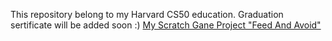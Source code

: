 This repository belong to my Harvard CS50 education. Graduation sertificate will be added soon :)
[My Scratch Gane Project "Feed And Avoid"](https://scratch.mit.edu/projects/796933973)
